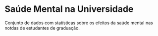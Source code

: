 # Saúde Mental na Universidade

Conjunto de dados com statísticas sobre os efeitos da saúde mental nas notdas de estudantes de graduação.
